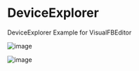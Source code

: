 # DeviceExplorer
DeviceExplorer Example for VisualFBEditor

![image](https://github.com/user-attachments/assets/273b6f49-dd0c-42c8-8fd2-804128f510dd)

![image](https://github.com/user-attachments/assets/b2649993-3743-4418-ba92-d917736f9245)
